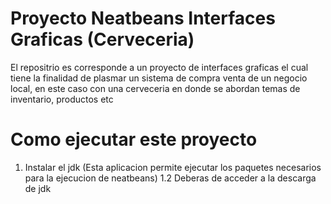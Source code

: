 # Proyecto Neatbeans Interfaces Graficas (Cerveceria)

El repositrio es corresponde a un proyecto de interfaces graficas el cual tiene la finalidad de plasmar un sistema de compra venta de un negocio local, en este caso con una cerveceria en donde se abordan temas de inventario, productos etc

# Como ejecutar este proyecto

1. Instalar el jdk (Esta aplicacion permite ejecutar los paquetes necesarios para la ejecucion de neatbeans)
    1.2 Deberas de acceder a la descarga de jdk 